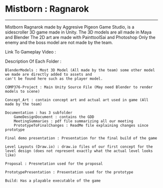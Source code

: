 # Mistborn : Ragnarok
----------------------------------------------

Mistborn Ragnarok made by Aggresive Pigeon Game Studio, is a sidescroller 3D game made in Unity.
The 3D models are all made in Maya and Blender
The 2D art are made with PainttoolSai and Photoshop
Only the enemy and the boss model are not made by the team.

Link To Gameplay Video :


Description Of Each Folder :

    BlenderModels : Most 3D Model (All made by the team) some other model we made are directly added to assets and 
    can't be found here such as the player model.

    COMP376-Project : Main Unity Source File (May need Blender to render models to scene)

    Concept_Art : contain concept art and actual art used in game (All made by the team)

    Documentation : has 3 subfolder
        GameDesignDocument : contains the GDD
        MeetingSummaries : pdf file summarizing all our meeting
        PrototypeToFinalChanges : ReadMe file explaining changes since prototype

    Final demo presentation : Presentation for the final build of the game

    Level Layouts (Draw.io) : draw.io files of our first concept for the level design (does not represent exactly what the actual level looks like)

    Proposal : Presnetation used for the proposal

    PrototypePresentation : Presentation used for the prototype

    Build: Has a playable executable of the game
